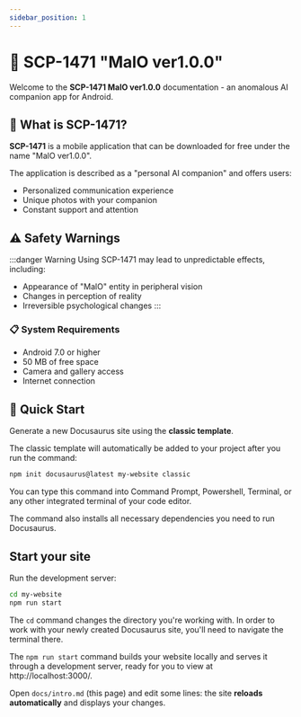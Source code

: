 ```yaml
---
sidebar_position: 1
---
```


# 📱 SCP-1471 "MalO ver1.0.0"

Welcome to the **SCP-1471 MalO ver1.0.0** documentation - an anomalous AI companion app for Android.

## 🔬 What is SCP-1471?

**SCP-1471** is a mobile application that can be downloaded for free under the name "MalO ver1.0.0".

The application is described as a "personal AI companion" and offers users:

- Personalized communication experience
- Unique photos with your companion
- Constant support and attention

## ⚠️ Safety Warnings

:::danger Warning
Using SCP-1471 may lead to unpredictable effects, including:

- Appearance of "MalO" entity in peripheral vision
- Changes in perception of reality
- Irreversible psychological changes
  :::

### 📋 System Requirements

- Android 7.0 or higher
- 50 MB of free space
- Camera and gallery access
- Internet connection

## 🚀 Quick Start

Generate a new Docusaurus site using the **classic template**.

The classic template will automatically be added to your project after you run the command:

```bash
npm init docusaurus@latest my-website classic
```

You can type this command into Command Prompt, Powershell, Terminal, or any other integrated terminal of your code editor.

The command also installs all necessary dependencies you need to run Docusaurus.

## Start your site

Run the development server:

```bash
cd my-website
npm run start
```

The `cd` command changes the directory you're working with. In order to work with your newly created Docusaurus site, you'll need to navigate the terminal there.

The `npm run start` command builds your website locally and serves it through a development server, ready for you to view at http://localhost:3000/.

Open `docs/intro.md` (this page) and edit some lines: the site **reloads automatically** and displays your changes.
